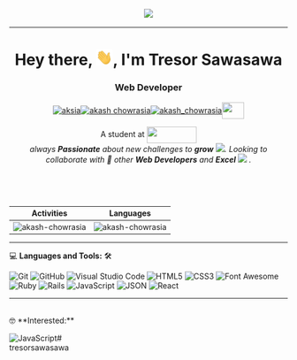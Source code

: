 <p align="center"><img src="https://github.com/thompsonemerson/thompsonemerson/raw/master/cover-thompson.png" height="200"/></p><hr><h1 align="center">Hey there, <img src="https://raw.githubusercontent.com/ABSphreak/ABSphreak/master/gifs/Hi.gif" width="30px">, I'm Tresor Sawasawa </h1><h3 align="center">Web Developer</h3><p align="center"><a href="https://www.linkedin.com/in/tr%C3%A9sor-sawasawa-43745320b/" target="blank"><img align="center" src="https://cdn.jsdelivr.net/npm/simple-icons@3.0.1/icons/linkedin.svg" alt="aksia" height="30" width="40" /></a><a href="https://www.facebook.com/tresor.sawasawa" target="blank"><img align="center" src="https://cdn.jsdelivr.net/npm/simple-icons@3.0.1/icons/facebook.svg" alt="akash chowrasia" height="30" width="40" /></a><a href="https://twitter.com/TresorSawasawa" target="blank"><img align="center" src="https://cdn.jsdelivr.net/npm/simple-icons@3.0.1/icons/twitter.svg" alt="akash_chowrasia" height="30" width="40" /></a><a href = "mailto: tresorsawasawa@gmail.com"><img align="center" src="https://simpleicons.org/icons/gmail.svg" height="30" width="40" /></a></p>

 
<p align="center">
  A student at <a href="https://www.microverse.org/"><img width="90" height="30" align="center" src="https://upload.wikimedia.org/wikipedia/commons/3/39/FreeCodeCamp_logo.png"/><a/> <br>
  <em>always <b>Passionate</b>
    about new challenges to 
    <b>grow</b> <img src="https://github.com/TheDudeThatCode/TheDudeThatCode/blob/master/Assets/Rocket.gif" width="18px">. Looking to collaborate with 👯 other <b> Web Developers</b> and
    <b>Excel</b> <img src="https://github.com/TheDudeThatCode/TheDudeThatCode/blob/master/Assets/Medal.gif" width="20px">&nbsp.
  </em> 
  <br>
 
 </p>  

<br>

<p align="center">&nbsp;
 
| Activities |   Languages |
| ---------- | ----------- |
 | <img align="center" src="https://github-readme-stats.vercel.app/api?username=tresorsawasawa&show_icons=true&theme=tokyonight" alt="akash-chowrasia" width="410" /> | <img align="center" src="https://github-readme-stats.vercel.app/api/top-langs?username=tresorsawasawa&show_icons=true&theme=tokyonight&layout=compact" alt="akash-chowrasia" />|
</p>

<hr>

💻 **Languages and Tools:** 🛠️<br>

![Git](https://img.shields.io/badge/-Git-000000?style=flat&logo=git&logoColor=F05032&labelColor=ffffff)
![GitHub](https://img.shields.io/badge/-GitHub-000000?style=flat&logo=github&logoColor=000000&labelColor=ffffff)
![Visual Studio Code](https://img.shields.io/badge/-VSCode-000000?style=flat&logo=visual-studio-code&labelColor=007ACC)
![HTML5](https://img.shields.io/badge/-HTML5-000000?style=flat&logo=html5&logoColor=ffffff&labelColor=E34F26)
![CSS3](https://img.shields.io/badge/-CSS3-000000?style=flat&logo=css3&logoColor=ffffff&labelColor=1572B6) 
![Font Awesome](https://img.shields.io/badge/-font%20awesome-000000?style=flat&logo=font-awesome&logoColor=339AF0&labelColor=ffffff)
![Ruby](https://img.shields.io/badge/-Ruby-000000?style=flat&logo=ruby)
![Rails](https://img.shields.io/badge/-Rails-000000?style=flat&logo=rails)
![JavaScript](https://img.shields.io/badge/-JavaScript-000000?style=flat&logo=javascript)
![JSON](https://img.shields.io/badge/-JSON-000000?style=flat&logo=JSON&logoColor=000000&labelColor=ffffff)
![React](https://img.shields.io/badge/-React-000000?style=flat&logo=react)

<hr>
<br>
🤓 **Interested:** <br>

![JavaScript](https://img.shields.io/badge/-JavaScript-000000?style=flat&logo=javascript)# <br>tresorsawasawa</br>

